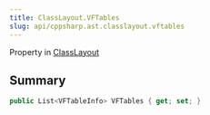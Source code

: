 ```yaml
---
title: ClassLayout.VFTables
slug: api/cppsharp.ast.classlayout.vftables
---
```

Property in [ClassLayout](/api/cppsharp/ast/classlayout)

## Summary



```csharp
public List<VFTableInfo> VFTables { get; set; }
```

